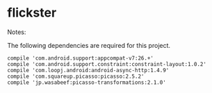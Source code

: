 # flickster

Notes:

The following dependencies are required for this project.

    compile 'com.android.support:appcompat-v7:26.+'
    compile 'com.android.support.constraint:constraint-layout:1.0.2'
    compile 'com.loopj.android:android-async-http:1.4.9'
    compile 'com.squareup.picasso:picasso:2.5.2'
    compile 'jp.wasabeef:picasso-transformations:2.1.0'
